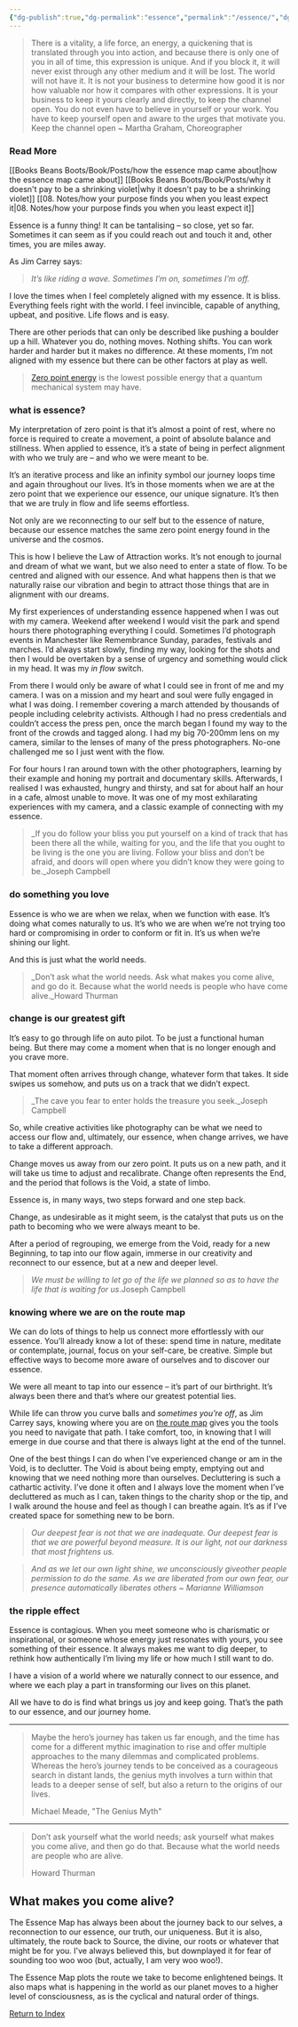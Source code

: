 ```yaml
---
{"dg-publish":true,"dg-permalink":"essence","permalink":"/essence/","dgHomeLink":true,"dgPassFrontmatter":false}
---
```



> There is a vitality, a life force, an energy, a quickening that is translated through you into action, and because there is only one of you in all of time, this expression is unique. And if you block it, it will never exist through any other medium and it will be lost. The world will not have it. It is not your business to determine how good it is nor how valuable nor how it compares with other expressions. It is your business to keep it yours clearly and directly, to keep the channel open. You do not even have to believe in yourself or your work. You have to keep yourself open and aware to the urges that motivate you. Keep the channel open ~ Martha Graham, Choreographer

### Read More

[[Books Beans Boots/Book/Posts/how the essence map came about|how the essence map came about]]
[[Books Beans Boots/Book/Posts/why it doesn't pay to be a shrinking violet|why it doesn't pay to be a shrinking violet]]
[[08. Notes/how your purpose finds you when you least expect it|08. Notes/how your purpose finds you when you least expect it]]

Essence is a funny thing! It can be tantalising – so close, yet so far. Sometimes it can seem as if you could reach out and touch it and, other times, you are miles away.

As Jim Carrey says:

> _It’s like riding a wave. Sometimes I’m on, sometimes I’m off._

I love the times when I feel completely aligned with my essence. It is bliss. Everything feels right with the world. I feel invincible, capable of anything, upbeat, and positive. Life flows and is easy.

There are other periods that can only be described like pushing a boulder up a hill. Whatever you do, nothing moves. Nothing shifts. You can work harder and harder but it makes no difference. At these moments, I’m not aligned with my essence but there can be other factors at play as well.

> [Zero point energy](https://en.wikipedia.org/wiki/Zero-point_energy) is the lowest possible energy that a quantum mechanical system may have.

### what is essence?

My interpretation of zero point is that it’s almost a point of rest, where no force is required to create a movement, a point of absolute balance and stillness. When applied to essence, it’s a state of being in perfect alignment with who we truly are – and who we were meant to be.

It’s an iterative process and like an infinity symbol our journey loops time and again throughout our lives. It’s in those moments when we are at the zero point that we experience our essence, our unique signature. It’s then that we are truly in flow and life seems effortless.

Not only are we reconnecting to our self but to the essence of nature, because our essence matches the same zero point energy found in the universe and the cosmos.

This is how I believe the Law of Attraction works. It’s not enough to journal and dream of what we want, but we also need to enter a state of flow. To be centred and aligned with our essence. And what happens then is that we naturally raise our vibration and begin to attract those things that are in alignment with our dreams.

My first experiences of understanding essence happened when I was out with my camera. Weekend after weekend I would visit the park and spend hours there photographing everything I could. Sometimes I’d photograph events in Manchester like Remembrance Sunday, parades, festivals and marches. I’d always start slowly, finding my way, looking for the shots and then I would be overtaken by a sense of urgency and something would click in my head. It was my _in flow_ switch.

From there I would only be aware of what I could see in front of me and my camera. I was on a mission and my heart and soul were fully engaged in what I was doing. I remember covering a march attended by thousands of people including celebrity activists. Although I had no press credentials and couldn’t access the press pen, once the march began I found my way to the front of the crowds and tagged along. I had my big 70-200mm lens on my camera, similar to the lenses of many of the press photographers. No-one challenged me so I just went with the flow.

For four hours I ran around town with the other photographers, learning by their example and honing my portrait and documentary skills. Afterwards, I realised I was exhausted, hungry and thirsty, and sat for about half an hour in a cafe, almost unable to move. It was one of my most exhilarating experiences with my camera, and a classic example of connecting with my essence.

> _If you do follow your bliss you put yourself on a kind of track that has been there all the while, waiting for you, and the life that you ought to be living is the one you are living. Follow your bliss and don’t be afraid, and doors will open where you didn’t know they were going to be._Joseph Campbell

### do something you love

Essence is who we are when we relax, when we function with ease. It’s doing what comes naturally to us. It’s who we are when we’re not trying too hard or compromising in order to conform or fit in. It’s us when we’re shining our light.

And this is just what the world needs.

> _Don’t ask what the world needs. Ask what makes you come alive, and go do it. Because what the world needs is people who have come alive._Howard Thurman

### change is our greatest gift

It’s easy to go through life on auto pilot. To be just a functional human being. But there may come a moment when that is no longer enough and you crave more.

That moment often arrives through change, whatever form that takes. It side swipes us somehow, and puts us on a track that we didn’t expect.

> _The cave you fear to enter holds the treasure you seek._Joseph Campbell

So, while creative activities like photography can be what we need to access our flow and, ultimately, our essence, when change arrives, we have to take a different approach.

Change moves us away from our zero point. It puts us on a new path, and it will take us time to adjust and recalibrate. Change often represents the End, and the period that follows is the Void, a state of limbo.

Essence is, in many ways, two steps forward and one step back.

Change, as undesirable as it might seem, is the catalyst that puts us on the path to becoming who we were always meant to be.

After a period of regrouping, we emerge from the Void, ready for a new Beginning, to tap into our flow again, immerse in our creativity and reconnect to our essence, but at a new and deeper level.

> _We must be willing to let go of the life we planned so as to have the life that is waiting for us_.Joseph Campbell

### knowing where we are on the route map

We can do lots of things to help us connect more effortlessly with our essence. You’ll already know a lot of these: spend time in nature, meditate or contemplate, journal, focus on your self-care, be creative. Simple but effective ways to become more aware of ourselves and to discover our essence.

We were all meant to tap into our essence – it’s part of our birthright. It’s always been there and that’s where our greatest potential lies.

While life can throw you curve balls and _sometimes you’re off_, as Jim Carrey says, knowing where you are on [the route map](https://agentlerpace.co.uk/story/) gives you the tools you need to navigate that path. I take comfort, too, in knowing that I will emerge in due course and that there is always light at the end of the tunnel.

One of the best things I can do when I’ve experienced change or am in the Void, is to declutter. The Void is about being empty, emptying out and knowing that we need nothing more than ourselves. Decluttering is such a cathartic activity. I’ve done it often and I always love the moment when I’ve decluttered as much as I can, taken things to the charity shop or the tip, and I walk around the house and feel as though I can breathe again. It’s as if I’ve created space for something new to be born.

> _Our deepest fear is not that we are inadequate. Our deepest fear is that we are powerful beyond measure. It is our light, not our darkness that most frightens us._

> _And as we let our own light shine, we unconsciously giveother people permission to do the same. As we are liberated from our own fear, our presence automatically liberates others ~ Marianne Williamson_

### the ripple effect

Essence is contagious. When you meet someone who is charismatic or inspirational, or someone whose energy just resonates with yours, you see something of their essence. It always makes me want to dig deeper, to rethink how authentically I’m living my life or how much I still want to do.

I have a vision of a world where we naturally connect to our essence, and where we each play a part in transforming our lives on this planet.

All we have to do is find what brings us joy and keep going. That’s the path to our essence, and our journey home.

---

> Maybe the hero’s journey has taken us far enough, and the time has come for a different mythic imagination to rise and offer multiple approaches to the many dilemmas and complicated problems. Whereas the hero’s journey tends to be conceived as a courageous search in distant lands, the genius myth involves a turn within that leads to a deeper sense of self, but also a return to the origins of our lives.
> 
> Michael Meade, "The Genius Myth"

---

> Don’t ask yourself what the world needs; ask yourself what makes you come alive, and then go do that. Because what the world needs are people who are alive.
> 
> Howard Thurman

## What makes you come alive?

The Essence Map has always been about the journey back to our selves, a reconnection to our essence, our truth, our uniqueness. But it is also, ultimately, the route back to Source, the divine, our roots or whatever that might be for you. I've always believed this, but downplayed it for fear of sounding too woo woo (but, actually, I am very woo woo!).

The Essence Map plots the route we take to become enlightened beings. It also maps what is happening in the world as our planet moves to a higher level of consciousness, as is the cyclical and natural order of things.

[Return to Index](https://booksbeansboots.co.uk/llgindex/)